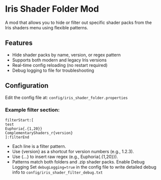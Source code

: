 # Iris Shader Folder Mod
A mod that allows you to hide or filter out specific shader packs from the Iris shaders menu using flexible patterns.

## Features
- Hide shader packs by name, version, or regex pattern
- Supports both modern and legacy Iris versions
- Real-time config reloading (no restart required)
- Debug logging to file for troubleshooting
## Configuration
Edit the config file at:
`config/iris_shader_folder.properties`
### Example filter section:
```
filterStart:[
test
Euphoria{.{1,20}}
ComplementaryShaders_r{version}
]:filterEnd
```

- Each line is a filter pattern.
- Use {version} as a shortcut for version numbers (e.g., 1.2.3).
- Use {...} to insert raw regex (e.g., Euphoria{.{1,20}}).
- Patterns match both folders and .zip shader packs.
Enable Debug Logging
Set `debugLogging=true` in the config file to write detailed debug info to `config/iris_shader_filter_debug.txt`